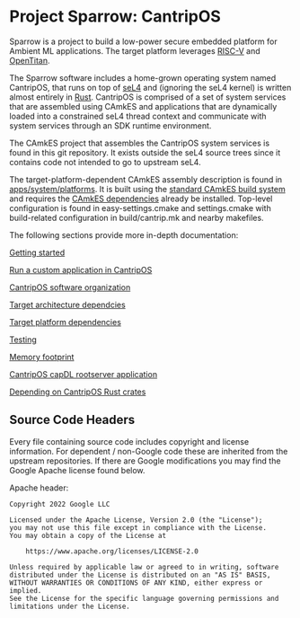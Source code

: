 # Project Sparrow: CantripOS

Sparrow is a project to build a low-power secure embedded platform
for Ambient ML applications. The target platform leverages
[RISC-V](https://riscv.org/) and [OpenTitan](https://opentitan.org/).

The Sparrow
software includes a home-grown operating system named CantripOS, that runs
on top of [seL4](https://github.com/seL4) and (ignoring the seL4 kernel)
is written almost entirely in [Rust](https://www.rust-lang.org/).
CantripOS is comprised of a set of system services that are assembled
using CAmkES and applications that are dynamically loaded into a
constrained seL4 thread context and communicate with system services
through an SDK runtime environment.

The CAmkES project that assembles the CantripOS system services is
found in this git repository. It exists outside the seL4 source trees since it contains
code not intended to go to upstream seL4.

The target-platform-dependent CAmkES assembly description is found in
[apps/system/platforms](apps/system/platforms). It is built using the
[standard CAmkES build system](https://docs.sel4.systems/projects/camkes/manual.html#running-a-simple-example)
and requires the
[CAmkES dependencies](https://docs.sel4.systems/projects/buildsystem/host-dependencies.html#camkes-build-dependencies)
already be installed.
Top-level configuration is found in easy-settings.cmake and settings.cmake
with build-related configuration in build/cantrip.mk and nearby makefiles.

The following sections provide more in-depth documentation:

[Getting started](docs/GettingStarted.md)

[Run a custom application in CantripOS](docs/RunApp.md)

[CantripOS software organization](docs/SourceCrates.md)

[Target architecture dependcies](docs/ArchitectureDependencies.md)

[Target platform dependencies](docs/PlatformDependencies.md)

[Testing](docs/Testing.md)

[Memory footprint](docs/MemoryFootprint.md)

[CantripOS capDL rootserver application](docs/CantripRootserver.md)

[Depending on CantripOS Rust crates](docs/CrateDependencies.md)

## Source Code Headers

Every file containing source code includes copyright and license
information. For dependent / non-Google code these are inherited from
the upstream repositories. If there are Google modifications you may find
the Google Apache license found below.

Apache header:

    Copyright 2022 Google LLC

    Licensed under the Apache License, Version 2.0 (the "License");
    you may not use this file except in compliance with the License.
    You may obtain a copy of the License at

        https://www.apache.org/licenses/LICENSE-2.0

    Unless required by applicable law or agreed to in writing, software
    distributed under the License is distributed on an "AS IS" BASIS,
    WITHOUT WARRANTIES OR CONDITIONS OF ANY KIND, either express or implied.
    See the License for the specific language governing permissions and
    limitations under the License.
